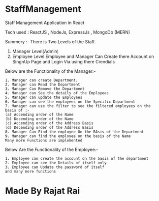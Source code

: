 # StaffManagement
Staff Management Application in React

Tech used : ReactJS , NodeJs, ExpressJs , MongoDb (MERN)

Summery :-
There is Two Levels of the Staff.
   1. Manager Level(Admin)
   2. Employee Level
Employee and Manager Can Create there Account on SingnUp Page and Login Via using there Crendials 

Below are the Functionality of the Manager:-

    1. Manager can create Department.
    2. Manager can Read the Department
    3. Manager Can Remove the Department
    4. Manager can See the details of the Employees
    5. Manager can update the Employees
    6. Manager can see the employees on the Specific Department
    7. Manager can use the filter to see the filtered employees on the basis of :-
    (a) Accending order of the Name
    (b) Decending order of the Name
    (c) Accending order of the Address Basis
    (d) Decending order of the Address Basis
    8. Manager Can Find the employee On the BAsis of the Department
    9. Manager can find the employee on the basis of the Name
    Many more Functions are implemented 

Below Are the Functionality of the Employee:-

    1. Employee can create the account on the basis of the department
    2. Employee can see the Details of itself only 
    3. Employee can Update the password of itself
    and many more functions 

# Made By Rajat Rai

    
